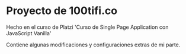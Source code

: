 # Proyecto de 100tifi.co

Hecho en el curso de Platzi 'Curso de Single Page Application con JavaScript Vanilla'

Contiene algunas modificaciones y configuraciones extras de mi parte.
